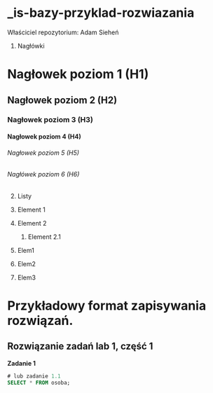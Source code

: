 # _is-bazy-przyklad-rozwiazania

Właściciel repozytorium: Adam Sieheń

1. Nagłówki

# Nagłowek poziom 1 (H1)
## Nagłowek poziom 2 (H2)
### Nagłowek poziom 3 (H3)
#### Nagłowek poziom 4 (H4)
###### Nagłowek poziom 5 (H5)
###### Nagłówek poziom 6 (H6)

2. Listy

1. Element 1
2. Element 2
   1. Element 2.1
  
1. Elem1
1. Elem2
1. Elem3


# Przykładowy format zapisywania rozwiązań.

## Rozwiązanie zadań lab 1, część 1


**Zadanie 1**
```sql
# lub zadanie 1.1
SELECT * FROM osoba;
```

